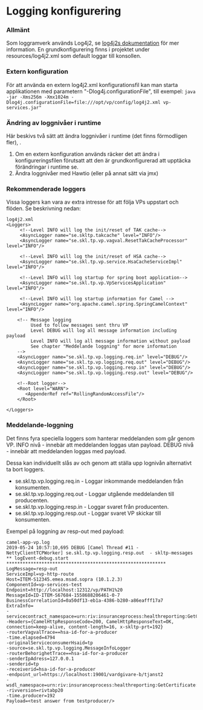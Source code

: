 # Logging konfigurering

### Allmänt
Som loggramverk används Log4j2, se [log4j2s dokumentation] för mer information.
En grundkonfigurering finns i projektet under resources/log4j2.xml som default loggar till konsollen.

### Extern konfiguration
För att använda en extern log4j2.xml konfigurationsfil kan man starta applikationen med parametern "-Dlog4j.configurationFile", 
till exempel:
 `java -jar -Xms256m -Xmx1024m -Dlog4j.configurationFile=file:///opt/vp/config/log4j2.xml vp-services.jar"`
### Ändring av loggnivåer i runtime
Här beskivs två sätt att ändra loggnivåer i runtime (det finns förmodligen fler), .

 1. Om en extern konfiguration används räcker det att ändra i konfigureringsfilen förutsatt att den är grundkonfigurerad att upptäcka förändringar i runtime se. <Configuration  monitorInterval="30">
 2. Ändra loggnivåer med Hawtio (eller på annat sätt via jmx)
 ### Rekommenderade loggers
Vissa loggers kan vara av extra intresse för att följa VPs uppstart och flöden. Se beskrivning nedan:
```
log4j2.xml
<Loggers>
     <!--Level INFO will log the init/reset of TAK cache-->
     <AsyncLogger name="se.skltp.takcache" level="INFO"/>
     <AsyncLogger name="se.skl.tp.vp.vagval.ResetTakCacheProcessor" level="INFO"/>
 
     <!--Level INFO will log the init/reset of HSA cache-->
     <AsyncLogger name="se.skl.tp.vp.service.HsaCacheServiceImpl" level="INFO"/>
 
     <!--Level INFO will log startup for spring boot application-->
     <AsyncLogger name="se.skl.tp.vp.VpServicesApplication" level="INFO"/>
 
     <!--Level INFO will log startup information for Camel -->
     <AsyncLogger name="org.apache.camel.spring.SpringCamelContext" level="INFO"/>
 
    <!-- Message logging
         Used to follow messages sent thru VP
         Level DEBUG will log all message information including payload
         Level INFO will log all message information without payload
         See chapter "Meddelande loggning" for more information
    -->
    <AsyncLogger name="se.skl.tp.vp.logging.req.in" level="DEBUG"/>
    <AsyncLogger name="se.skl.tp.vp.logging.req.out" level="DEBUG"/>
    <AsyncLogger name="se.skl.tp.vp.logging.resp.in" level="DEBUG"/>
    <AsyncLogger name="se.skl.tp.vp.logging.resp.out" level="DEBUG"/>
 
    <!--Root logger-->
    <Root level="WARN">
       <AppenderRef ref="RollingRandomAccessFile"/>           
    </Root>
      
</Loggers>
```
### Meddelande-loggning
Det finns fyra speciella loggers som hanterar meddelanden som går genom VP.
INFO nivå - innebär att meddelanden loggas utan payload.
DEBUG nivå - innebär att meddelanden loggas med payload. 

Dessa kan individuellt slås av och genom att ställa upp lognivån alternativt ta bort loggers.
 - se.skl.tp.vp.logging.req.in - Loggar inkommande meddelanden från konsumenten.
 - se.skl.tp.vp.logging.req.out - Loggar utgående meddelanden till producenten.
 - se.skl.tp.vp.logging.resp.in - Loggar svaret från producenten.
 - se.skl.tp.vp.logging.resp.out - Loggar svaret VP skickar till konsumenten.

Exempel på loggning av resp-out med payload:
```
camel-app-vp.log
2019-05-24 10:57:10,695 DEBUG [Camel Thread #11 - NettyClientTCPWorker] se.skl.tp.vp.logging.resp.out  - skltp-messages
** logEvent-debug.start ***********************************************************
LogMessage=resp-out
ServiceImpl=vp-http-route
Host=ITEM-S12345.emea.msad.sopra (10.1.2.3)
ComponentId=vp-services-test
Endpoint=http://localhost:12312/vp/PATH1%20
MessageId=ID-ITEM-S67684-1558688206461-0-7
BusinessCorrelationId=0a50df13-eb1a-4386-b280-a86eafff17a7
ExtraInfo=
-servicecontract_namespace=urn:riv:insuranceprocess:healthreporting:GetCertificateResponder:1
-Headers={CamelHttpResponseCode=200, CamelHttpResponseText=OK, connection=keep-alive, content-length=16, x-skltp-prt=192}
-routerVagvalTrace==hsa-id-for-a-producer
-time.elapsed=4794
-originalServiceconsumerHsaid=tp
-source=se.skl.tp.vp.logging.MessageInfoLogger
-routerBehorighetTrace==hsa-id-for-a-producer
-senderIpAdress=127.0.0.1
-senderid=tp
-receiverid=hsa-id-for-a-producer
-endpoint_url=https://localhost:19001/vardgivare-b/tjanst2
-wsdl_namespace=urn:riv:insuranceprocess:healthreporting:GetCertificate:1:rivtabp20
-rivversion=rivtabp20
-time.producer=192
Payload=<test answer from testproducer/>
```

[//]: # (These are reference links used in the body of this note and get stripped out when the markdown processor does its job. There is no need to format nicely because it shouldn't be seen. Thanks SO - http://stackoverflow.com/questions/4823468/store-comments-in-markdown-syntax)


   [log4j2s dokumentation]: <https://logging.apache.org/log4j/2.x/>
